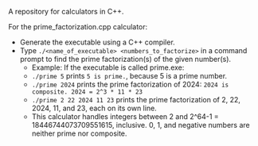 A repository for calculators in C++.

For the prime_factorization.cpp calculator: 
* Generate the executable using a C++ compiler.
* Type `./<name_of_executable> <numbers_to_factorize>` in a command prompt to find the prime factorization(s) of the given number(s).
  * Example: If the executable is called prime.exe:
  * `./prime 5` prints `5 is prime.`, because 5 is a prime number.
  * `./prime 2024` prints the prime factorization of 2024: `2024 is composite. 2024 = 2^3 * 11 * 23`
  * `./prime 2 22 2024 11 23` prints the prime factorization of 2, 22, 2024, 11, and 23, each on its own line.
  * This calculator handles integers between 2 and 2^64-1 = 18446744073709551615, inclusive. 0, 1, and negative numbers are neither prime nor composite.
